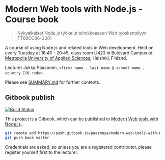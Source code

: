 # Modern Web tools with Node.js - Course book

> Nykyaikaiset Node.js työkalut tehokkaaseen Web työskentelyyn TT00CC06-3001

A course of using Node.js and related tools in Web development.
Held on every Tuesday at 16:40 - 20:45, class room U423 in Bulevard Campus of 
[Metropolia University of Applied Sciences](http://www.metropolia.fi/en/ "Metropolia"), Helsinki, Finland.

Lecturer Jukka Paasonen, `<first name . last name @ school name . country ISO code>`.

Please see [SUMMARY.md](SUMMARY.md) for further contents.

## Gitbook publish

[![Build Status](https://www.gitbook.io/button/status/book/paazmaya/modern-web-tools-with-node-js)](https://www.gitbook.io/book/paazmaya/modern-web-tools-with-node-js/activity)

This project is a Gitbook, which can be published to 
[Modern Web tools with Node.js](https://www.gitbook.io/book/paazmaya/modern-web-tools-with-node-js "Modern Web tools with Node.js").

```sh
git remote add https://push.gitbook.io/paazmaya/modern-web-tools-with-node-js.git
git push book master
```

Credentials are asked, so unless you are a registered contributor, 
please register yourself first to the lecturer.


